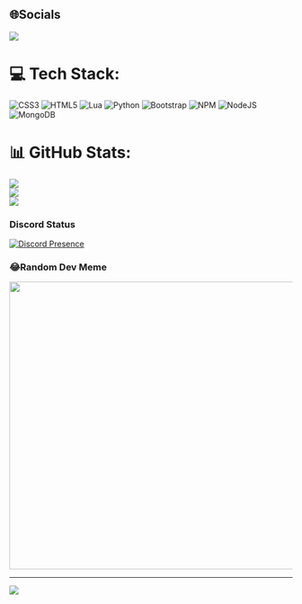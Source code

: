 ## 🌐Socials
 <p><a href="https://discord.gg/4kBbHHx7Bj">
     <img src="https://img.shields.io/discord/803577880410980364?style=for-the-badge&logo=discord&labelColor=7289da&logoColor=white&color=2c2f33&label=Discord"/>
 </a></p>



# 💻 Tech Stack:
![CSS3](https://img.shields.io/badge/css3-%231572B6.svg?style=for-the-badge&logo=css3&logoColor=white) ![HTML5](https://img.shields.io/badge/html5-%23E34F26.svg?style=for-the-badge&logo=html5&logoColor=white) ![Lua](https://img.shields.io/badge/lua-%232C2D72.svg?style=for-the-badge&logo=lua&logoColor=white) ![Python](https://img.shields.io/badge/python-3670A0?style=for-the-badge&logo=python&logoColor=ffdd54) ![Bootstrap](https://img.shields.io/badge/bootstrap-%23563D7C.svg?style=for-the-badge&logo=bootstrap&logoColor=white) ![NPM](https://img.shields.io/badge/NPM-%23000000.svg?style=for-the-badge&logo=npm&logoColor=white) ![NodeJS](https://img.shields.io/badge/node.js-6DA55F?style=for-the-badge&logo=node.js&logoColor=white) ![MongoDB](https://img.shields.io/badge/MongoDB-%234ea94b.svg?style=for-the-badge&logo=mongodb&logoColor=white)
# 📊 GitHub Stats:
![](https://github-readme-stats.vercel.app/api?username=RadinPirouz&theme=nord&hide_border=false&include_all_commits=true&count_private=true)<br/>
![](https://github-readme-streak-stats.herokuapp.com/?user=RadinPirouz&theme=nord&hide_border=false)<br/>
![](https://github-readme-stats.vercel.app/api/top-langs/?username=RadinPirouz&theme=nord&hide_border=false&include_all_commits=true&count_private=true&layout=compact)

### Discord Status
[![Discord Presence](https://lanyard-profile-readme.vercel.app/api/587998193963237387)](https://discord.com/users/587998193963237387)

### 😂Random Dev Meme
<img src="https://random-memer.herokuapp.com/" width="512px"/>

---
[![](https://visitcount.itsvg.in/api?id=RadinPirouz&icon=0&color=11)](https://visitcount.itsvg.in)
